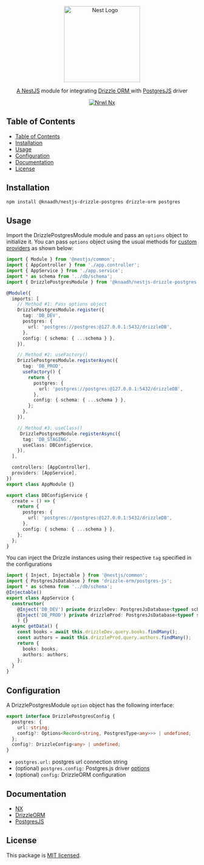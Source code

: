 <p align="center">
  <a href="https://nestjs.com/" target="blank"><img src="https://nestjs.com/img/logo.svg" width="200" alt="Nest Logo" /></a>
</p>

<p align="center">
 <a href="https://nestjs.com/" target="blank">A NestJS</a> module for integrating  <a href="https://orm.drizzle.team" target="blank">Drizzle ORM </a> with <a href="https://github.com/porsager/postgres" target="blank">PostgresJS</a> driver
</p>

<p align="center">
  <a href="https://nx.dev/" target="blank"><img src="https://img.shields.io/badge/built%20with-Nx-orange?style=for-the-badge" alt="Nrwl Nx" /></a>
</p>

## Table of Contents

- [Table of Contents](#table-of-contents)
- [Installation](#installation)
- [Usage](#usage)
- [Configuration](#configuration)
- [Documentation](#documentation)
- [License](#license)

## Installation

```bash
npm install @knaadh/nestjs-drizzle-postgres drizzle-orm postgres
```

## Usage

Import the DrizzlePostgresModule module and pass an `options` object to initialize it. You can pass `options` object using the usual methods for [custom providers](https://docs.nestjs.com/fundamentals/custom-providers) as shown below:

```typescript
import { Module } from '@nestjs/common';
import { AppController } from './app.controller';
import { AppService } from './app.service';
import * as schema from '../db/schema';
import { DrizzlePostgresModule } from '@knaadh/nestjs-drizzle-postgres';

@Module({
  imports: [
    // Method #1: Pass options object
    DrizzlePostgresModule.register({
      tag: 'DB_DEV',
      postgres: {
        url: 'postgres://postgres:@127.0.0.1:5432/drizzleDB',
      },
      config: { schema: { ...schema } },
    }),

    // Method #2: useFactory()
    DrizzlePostgresModule.registerAsync({
      tag: 'DB_PROD',
      useFactory() {
        return {
          postgres: {
            url: 'postgres://postgres:@127.0.0.1:5432/drizzleDB',
          },
          config: { schema: { ...schema } },
        };
      },
    }),

    // Method #3: useClass()
     DrizzlePostgresModule.registerAsync({
      tag: 'DB_STAGING',
      useClass: DBConfigService,
    }),
  ],

  controllers: [AppController],
  providers: [AppService],
})
export class AppModule {}
```

```typescript
export class DBConfigService {
  create = () => {
    return {
      postgres: {
        url: 'postgres://postgres:@127.0.0.1:5432/drizzleDB',
      },
      config: { schema: { ...schema } },
    };
  };
}
```
You can inject the Drizzle instances using their respective `tag` specified in the configurations

```typescript
import { Inject, Injectable } from '@nestjs/common';
import { PostgresJsDatabase } from 'drizzle-orm/postgres-js';
import * as schema from '../db/schema';
@Injectable()
export class AppService {
  constructor(
    @Inject('DB_DEV') private drizzleDev: PostgresJsDatabase<typeof schema>,
    @Inject('DB_PROD') private drizzleProd: PostgresJsDatabase<typeof schema>
    ) {}
  async getData() {
    const books = await this.drizzleDev.query.books.findMany();
    const authors = await this.drizzleProd.query.authors.findMany();
    return {
      books: books,
      authors: authors,
    };
  }
}
```

## Configuration

A DrizzlePostgresModule `option` object has the following interface:

```typescript
export interface DrizzlePostgresConfig {
  postgres: {
    url: string;
    config?: Options<Record<string, PostgresType<any>>> | undefined;
  };
  config?: DrizzleConfig<any> | undefined;
}
```

- `postgres.url:` postgres url connection string
- (optional) `postgres.config:` Postgres.js driver [options](https://github.com/porsager/postgres#connection-details)
- (optional) `config:` DrizzleORM configuration

## Documentation

- [NX](https://nx.dev/)
- [DrizzleORM](https://orm.drizzle.team/)
- [PostgresJS](https://github.com/porsager/postgres)

## License

This package is [MIT licensed](LICENSE).
